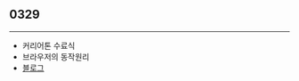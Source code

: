 ## 0329

---

- 커리어톤 수료식
- 브라우저의 동작원리
- [블로그](https://velog.io/@yeahzzl/%EB%B8%8C%EB%9D%BC%EC%9A%B0%EC%A0%80%EC%9D%98-%EB%8F%99%EC%9E%91%EC%9B%90%EB%A6%AC)
